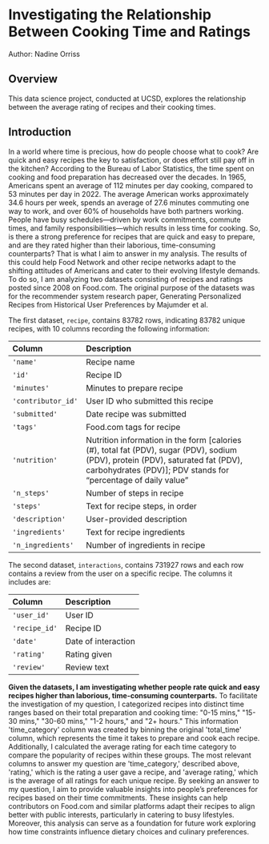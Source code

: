 # Investigating the Relationship Between Cooking Time and Ratings
Author: Nadine Orriss
## Overview
This data science project, conducted at UCSD, explores the relationship between the average rating of recipes and their cooking times. 
## Introduction
In a world where time is precious, how do people choose what to cook? Are quick and easy recipes the key to satisfaction, or does effort still pay off in the kitchen?
According to the Bureau of Labor Statistics, the time spent on cooking and food preparation has decreased over the decades. In 1965, Americans spent an average of 112 minutes per day cooking, compared to 53 minutes per day in 2022. The average American works approximately 34.6 hours per week, spends an average of 27.6 minutes commuting one way to work, and over 60% of households have both partners working. People have busy schedules—driven by work commitments, commute times, and family responsibilities—which results in less time for cooking.
So, is there a strong preference for recipes that are quick and easy to prepare, and are they rated higher than their laborious, time-consuming counterparts? That is what I aim to answer in my analysis. The results of this could help Food Network and other recipe networks adapt to the shifting attitudes of Americans and cater to their evolving lifestyle demands. To do so, I am analyzing two datasets consisting of recipes and ratings posted since 2008 on Food.com. The original purpose of the datasets was for the recommender system research paper, Generating Personalized Recipes from Historical User Preferences by Majumder et al.

The first dataset, `recipe`, contains 83782 rows, indicating 83782 unique recipes, with 10 columns recording the following information:

| Column             | Description                                                                                                                                                                                       |
| :----------------- | :------------------------------------------------------------------------------------------------------------------------------------------------------------------------------------------------ |
| `'name'`           | Recipe name                                                                                                                                                                                       |
| `'id'`             | Recipe ID                                                                                                                                                                                         |
| `'minutes'`        | Minutes to prepare recipe                                                                                                                                                                         |
| `'contributor_id'` | User ID who submitted this recipe                                                                                                                                                                 |
| `'submitted'`      | Date recipe was submitted                                                                                                                                                                         |
| `'tags'`           | Food.com tags for recipe                                                                                                                                                                          |
| `'nutrition'`      | Nutrition information in the form [calories (#), total fat (PDV), sugar (PDV), sodium (PDV), protein (PDV), saturated fat (PDV), carbohydrates (PDV)]; PDV stands for “percentage of daily value” |
| `'n_steps'`        | Number of steps in recipe                                                                                                                                                                         |
| `'steps'`          | Text for recipe steps, in order                                                                                                                                                                   |
| `'description'`    | User-provided description                                                                                                                                                                         |
| `'ingredients'`    | Text for recipe ingredients                                                                                                                                                                       |
| `'n_ingredients'`  | Number of ingredients in recipe                                                                                                                                                                   |

The second dataset, `interactions`, contains 731927 rows and each row contains a review from the user on a specific recipe. The columns it includes are:

| Column        | Description         |
| :------------ | :------------------ |
| `'user_id'`   | User ID             |
| `'recipe_id'` | Recipe ID           |
| `'date'`      | Date of interaction |
| `'rating'`    | Rating given        |
| `'review'`    | Review text         |

**Given the datasets, I am investigating whether people rate quick and easy recipes higher than laborious, time-consuming counterparts.** To facilitate the investigation of my question, I categorized recipes into distinct time ranges based on their total preparation and cooking time: "0-15 mins," "15-30 mins," "30-60 mins," "1-2 hours," and "2+ hours." This information 'time_category' column was created by binning the original 'total_time' column, which represents the time it takes to prepare and cook each recipe.
Additionally, I calculated the average rating for each time category to compare the popularity of recipes within these groups. The most relevant columns to answer my question are 'time_category,' described above, 'rating,' which is the rating a user gave a recipe, and 'average rating,' which is the average of all ratings for each unique recipe.
By seeking an answer to my question, I aim to provide valuable insights into people’s preferences for recipes based on their time commitments. These insights can help contributors on Food.com and similar platforms adapt their recipes to align better with public interests, particularly in catering to busy lifestyles. Moreover, this analysis can serve as a foundation for future work exploring how time constraints influence dietary choices and culinary preferences.

